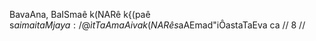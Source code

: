 BavaAna, BaISmaê k(NARê k{(paê s$aimaitaMjaya: /
@ìtTaAmaA ivak(NARê s$aAEmad"iÔastaTaEva ca // 8 //